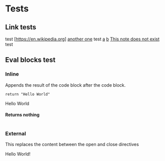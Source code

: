 # Tests

## Link tests

test
[https://en.wikipedia.org]
[another one](https://google.com)
test
[a](a.md)
[b](b.md)
[This note does not exist](gamer/)
test

## Eval blocks test

### Inline

Appends the result of the code block after the code block.

```lua, eval
return "Hello World"
```

Hello World

#### Returns nothing

```lua, eval

```

### External

This replaces the content between the open and close directives

<!-- NVN_EVAL ./my_eval_script.lua -->

Hello World!

<!-- NVN_EVAL end -->
